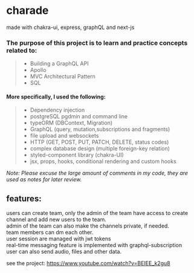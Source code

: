 # charade

made with chakra-ui, express, graphQL and next-js

### The purpose of this project is to learn and practice concepts related to:<br />
> * Building a GraphQL API
> * Apollo
> * MVC Architectural Pattern
> * SQL

#### More specifically, I used the following:
> * Dependency injection
> * postgreSQL pgdmin and command line
> * typeORM (DBContext, Migration)
> * GraphQL (query, mutation,subscriptions and fragments)
> * file upload and websockets
> * HTTP (GET, POST, PUT, PATCH, DELETE, status codes)
> * complex database design (multiple foreign-key relation) 
> * styled-component library (chakra-UI)  
> * jsx, props, hooks, conditional rendering and custom hooks


_Note: Please excuse the large amount of comments in my code, they are used as notes for later review._

## features: <br />
users can create team, only the admin of the team have access to create channel and add new users to the team. <br />
admin of the team can also make the channels private, if needed. <br />
team members can dm each other. <br />
user session are managed with jwt tokens <br />
real-time messaging feature is implemented with graphql-subscription </br>
user can also send audio, files and other data. </br>

see the project: https://www.youtube.com/watch?v=BEIEE_k2gu8
